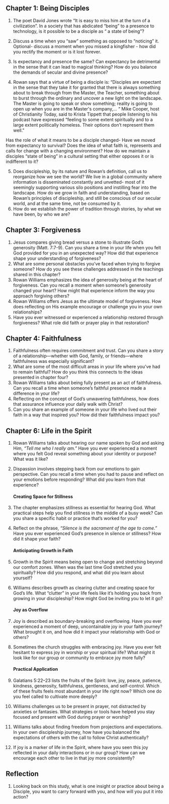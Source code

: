 ## Chapter 1: Being Disciples

1. The poet David Jones wrote “It is easy to miss him at the turn of a civilization”. In a society that has abdicated “being” to a presence to technology, is it possible to be a disciple as “ a state of being”?

2. Discuss a time when you “saw” something as opposed to “noticing” it. Optional- discuss a moment when you missed a kingfisher - how did you rectify the moment or is it lost forever. 

3. Is expectancy and presence the same? Can expectancy be detrimental in the sense that it can lead to magical thinking? How do you balance the demands of secular and divine presence?

4. Rowan says that a virtue of being a disciple is: “Disciples are expectant in the sense that they take it for granted that there is always something about to break through from the Master, the Teacher, something about to burst through the ordinary and uncover a new light on the landscape. The Master is going to speak or show something; reality is going to open up when you are in the Master's company,… “ Mike Cooper, host of Christianity Today, said to Krista Tippett that people listening to his podcast have expressed “feeling to some extent spiritually and to a large extent politically homeless. Their options don’t represent them well."

Has the role of what it means to be a disciple changed- Have we moved from expectancy to survival? Does the idea of what faith is, represents and calls for change with a changing environment? How do we maintain a disciples “state of being” in a cultural setting that either opposes it or is indifferent to it?

5. Does discipleship, by its nature and Rowan’s definition, call us to reorganize how we see the world? We live in a global community where information is disseminated constantly and unvetted- most of it seemingly supporting various silo positions and instilling fear into the landscape. How do we grow in faith and understanding, based on Rowan’s principles of discipleship, and still be conscious of our secular world, and at the same time, not be consumed by it. 
6. How do we establish the power of tradition through stories, by what we have been, by who we are?

## Chapter 3: Forgiveness

1. Jesus compares giving bread versus a stone to illustrate God’s generosity (Matt. 7:7-9). Can you share a time in your life when you felt God provided for you in an unexpected way? How did that experience shape your understanding of forgiveness?
2. What are some personal obstacles you’ve faced when trying to forgive someone? How do you see these challenges addressed in the teachings shared in this chapter?
3. Rowan Williams emphasizes the idea of generosity being at the heart of forgiveness. Can you recall a moment when someone’s generosity changed your heart? How might that experience inform the way you approach forgiving others?
4. Rowan Williams offers Jesus as the ultimate model of forgiveness. How does reflecting on His example encourage or challenge you in your own relationships?
5. Have you ever witnessed or experienced a relationship restored through forgiveness? What role did faith or prayer play in that restoration?

## Chapter 4: Faithfulness

1. Faithfulness often requires commitment and trust. Can you share a story of a relationship—whether with God, family, or friends—where faithfulness was especially significant?
2. What are some of the most difficult areas in your life where you’ve had to remain faithful? How do you think this connects to the ideas presented in chapter four?
3. Rowan Williams talks about being fully present as an act of faithfulness. Can you recall a time when someone’s faithful presence made a difference in your life?
4. Reflecting on the concept of God’s unwavering faithfulness, how does that assurance influence your daily walk with Christ?
5. Can you share an example of someone in your life who lived out their faith in a way that inspired you? How did their faithfulness impact you?

## Chapter 6: Life in the Spirit

1. Rowan Williams talks about hearing our name spoken by God and asking Him, *“Tell me who I really am.”* Have you ever experienced a moment where you felt God reveal something about your identity or purpose? What was it like?

2. Dispassion involves stepping back from our emotions to gain perspective. Can you recall a time when you had to pause and reflect on your emotions before responding? What did you learn from that experience?

   #### Creating Space for Stillness

3. The chapter emphasizes stillness as essential for hearing God. What practical steps help you find stillness in the middle of a busy week? Can you share a specific habit or practice that’s worked for you?

4. Reflect on the phrase, *“Silence is the sacrament of the age to come.”* Have you ever experienced God’s presence in silence or stillness? How did it shape your faith?

   #### Anticipating Growth in Faith

5. Growth in the Spirit means being open to change and stretching beyond our comfort zones. When was the last time God stretched you spiritually? How did you respond, and what did you learn about yourself?

6. Williams describes growth as clearing clutter and creating space for God’s life. What “clutter” in your life feels like it’s holding you back from growing in your discipleship? How might God be inviting you to let it go?

   #### Joy as Overflow

7. Joy is described as boundary-breaking and overflowing. Have you ever experienced a moment of deep, uncontainable joy in your faith journey? What brought it on, and how did it impact your relationship with God or others?

8. Sometimes the church struggles with embracing joy. Have you ever felt hesitant to express joy in worship or your spiritual life? What might it look like for our group or community to embrace joy more fully?

   #### Practical Application

9. Galatians 5:22–23 lists the fruits of the Spirit: love, joy, peace, patience, kindness, generosity, faithfulness, gentleness, and self-control. Which of these fruits feels most abundant in your life right now? Which one do you feel called to cultivate more deeply?

10. Williams challenges us to be present in prayer, not distracted by anxieties or fantasies. What strategies or tools have helped you stay focused and present with God during prayer or worship?

11. Williams talks about finding freedom from projections and expectations. In your own discipleship journey, how have you balanced the expectations of others with the call to follow Christ authentically?

12. If joy is a marker of life in the Spirit, where have you seen this joy reflected in your daily interactions or in our group? How can we encourage each other to live in that joy more consistently?

##  Reflection

1. Looking back on this study, what is one insight or practice about being a Disciple, you want to carry forward with you, and how will you put it into action?

